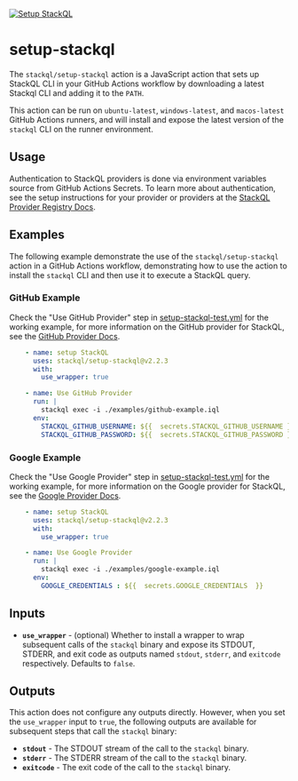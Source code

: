 [![Setup StackQL](https://github.com/stackql/setup-stackql/actions/workflows/setup-stackql-test.yml/badge.svg)](https://github.com/stackql/setup-stackql/actions/workflows/setup-stackql-test.yml)  

# setup-stackql

The `stackql/setup-stackql` action is a JavaScript action that sets up StackQL CLI in your GitHub Actions workflow by downloading a latest Stackql CLI and adding it to the `PATH`.

This action can be run on `ubuntu-latest`, `windows-latest`, and `macos-latest` GitHub Actions runners, and will install and expose the latest version of the `stackql` CLI on the runner environment.  

## Usage
Authentication to StackQL providers is done via environment variables source from GitHub Actions Secrets.  To learn more about authentication, see the setup instructions for your provider or providers at the [StackQL Provider Registry Docs](https://stackql.io/registry).

## Examples
The following example demonstrate the use of the `stackql/setup-stackql` action in a GitHub Actions workflow, demonstrating how to use the action to install the `stackql` CLI and then use it to execute a StackQL query.

### GitHub Example
Check the "Use GitHub Provider" step in [setup-stackql-test.yml](.github/workflows/setup-stackql-test.yml) for the working example, for more information on the GitHub provider for StackQL, see the [GitHub Provider Docs](https://registry.stackql.io/github).

```yaml
    - name: setup StackQL
      uses: stackql/setup-stackql@v2.2.3
      with:
        use_wrapper: true

    - name: Use GitHub Provider
      run: |
        stackql exec -i ./examples/github-example.iql
      env: 
        STACKQL_GITHUB_USERNAME: ${{  secrets.STACKQL_GITHUB_USERNAME }}
        STACKQL_GITHUB_PASSWORD: ${{  secrets.STACKQL_GITHUB_PASSWORD }}
```

### Google Example
Check the "Use Google Provider" step in [setup-stackql-test.yml](.github/workflows/setup-stackql-test.yml) for the working example, for more information on the Google provider for StackQL, see the [Google Provider Docs](https://registry.stackql.io/google).

```yaml
    - name: setup StackQL
      uses: stackql/setup-stackql@v2.2.3
      with:
        use_wrapper: true

    - name: Use Google Provider
      run: | 
        stackql exec -i ./examples/google-example.iql
      env: 
        GOOGLE_CREDENTIALS : ${{  secrets.GOOGLE_CREDENTIALS  }}
```

## Inputs
- __`use_wrapper`__ - (optional) Whether to install a wrapper to wrap subsequent calls of
   the `stackql` binary and expose its STDOUT, STDERR, and exit code as outputs
   named `stdout`, `stderr`, and `exitcode` respectively. Defaults to `false`.

## Outputs
This action does not configure any outputs directly. However, when you set the `use_wrapper` input
to `true`, the following outputs are available for subsequent steps that call the `stackql` binary:

- __`stdout`__ - The STDOUT stream of the call to the `stackql` binary.
- __`stderr`__ - The STDERR stream of the call to the `stackql` binary.
- __`exitcode`__ - The exit code of the call to the `stackql` binary.
